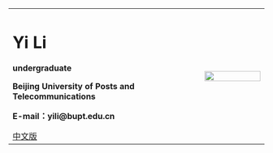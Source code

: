 <div>
<table border="0">
  <tr>
    <td>
      <h1>Yi Li</h1>
      <p><b>undergraduate</b></p>
      <p><b>Beijing University of Posts and Telecommunications</b></p>
      <p><b>E-mail：yili@bupt.edu.cn</b></p>
      <a href="/index.html">中文版</a>
    </td>
    <td width="25%">
      <img src="/zhengjianzhao.jpg" width="100%">
    </td>
  </tr>
</table>
</div>
